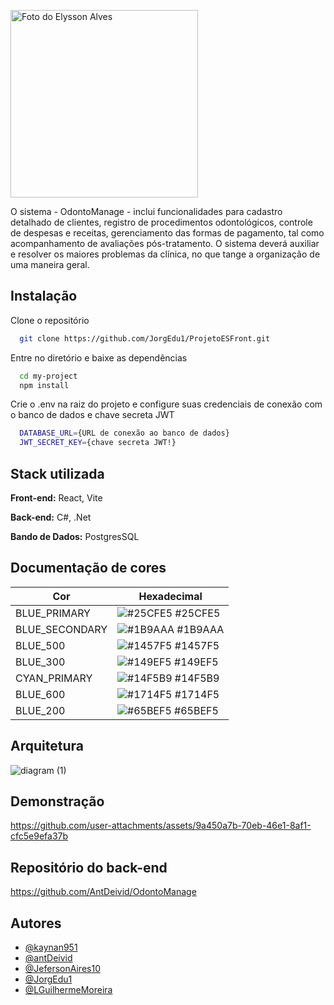 <img src="https://github.com/user-attachments/assets/f00bc1e7-244c-4426-b513-73c661ab8ea3" width="300px;" alt="Foto do Elysson Alves"/><br>


O sistema - OdontoManage - inclui funcionalidades para cadastro
detalhado de clientes, registro de procedimentos odontológicos, controle de despesas e
receitas, gerenciamento das formas de pagamento, tal como acompanhamento de avaliações pós-tratamento. O sistema deverá auxiliar e
resolver os maiores problemas da clínica, no que tange a organização de uma maneira
geral.


## Instalação

Clone o repositório
```bash
  git clone https://github.com/JorgEdu1/ProjetoESFront.git
```
Entre no diretório e baixe as dependências
```bash
  cd my-project
  npm install
```

Crie o .env na raiz do projeto e configure suas credenciais de conexão com o banco de dados e chave secreta JWT
```bash
  DATABASE_URL={URL de conexão ao banco de dados}
  JWT_SECRET_KEY={chave secreta JWT!}
```
    
## Stack utilizada

**Front-end:** React, Vite

**Back-end:** C#, .Net

**Bando de Dados:** PostgresSQL
 

## Documentação de cores

| Cor               | Hexadecimal                                                |
| ----------------- | ---------------------------------------------------------------- |
| BLUE_PRIMARY      | ![#25CFE5](https://via.placeholder.com/10/25CFE5?text=+) #25CFE5 |
| BLUE_SECONDARY    | ![#1B9AAA](https://via.placeholder.com/10/1B9AAA?text=+) #1B9AAA |
| BLUE_500          | ![#1457F5](https://via.placeholder.com/10/1457F5?text=+) #1457F5 |
| BLUE_300          | ![#149EF5](https://via.placeholder.com/10/149EF5?text=+) #149EF5 |
| CYAN_PRIMARY      | ![#14F5B9](https://via.placeholder.com/10/14F5B9?text=+) #14F5B9 |
| BLUE_600          | ![#1714F5](https://via.placeholder.com/10/1714F5?text=+) #1714F5 |
| BLUE_200          | ![#65BEF5](https://via.placeholder.com/10/65BEF5?text=+) #65BEF5 |


## Arquitetura

![diagram (1)](https://github.com/user-attachments/assets/95a9e70e-fffc-4163-b3e6-19baead1b418)

## Demonstração


https://github.com/user-attachments/assets/9a450a7b-70eb-46e1-8af1-cfc5e9efa37b

<a href='https://odontomanage.vercel.app/login'>
  <link rel="stylesheet" type='text/css' href="https://cdn.jsdelivr.net/gh/devicons/devicon@latest/devicon.min.css" />
<a>

## Repositório do back-end 

https://github.com/AntDeivid/OdontoManage

## Autores
- [@kaynan951](https://github.com/kaynan951)
- [@antDeivid](https://github.com/antDeivid)
- [@JefersonAires10](https://github.com/jefersonAires10)
- [@JorgEdu1](https://github.com/jorgedu1)
- [@LGuilhermeMoreira](https://github.com/LGuilhermeMoreira)
